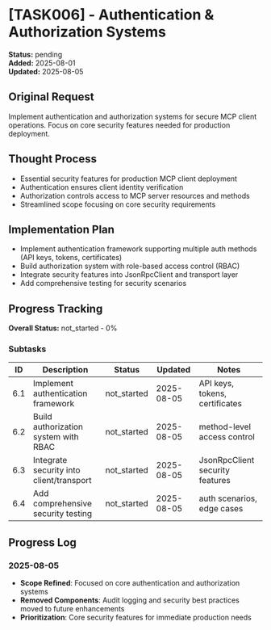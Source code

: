 # [TASK006] - Authentication & Authorization Systems

**Status:** pending  
**Added:** 2025-08-01  
**Updated:** 2025-08-05

## Original Request
Implement authentication and authorization systems for secure MCP client operations. Focus on core security features needed for production deployment.

## Thought Process
- Essential security features for production MCP client deployment
- Authentication ensures client identity verification
- Authorization controls access to MCP server resources and methods
- Streamlined scope focusing on core security requirements

## Implementation Plan
- Implement authentication framework supporting multiple auth methods (API keys, tokens, certificates)
- Build authorization system with role-based access control (RBAC)
- Integrate security features into JsonRpcClient and transport layer
- Add comprehensive testing for security scenarios

## Progress Tracking
**Overall Status:** not_started - 0%

### Subtasks
| ID   | Description                                 | Status      | Updated    | Notes                                 |
|------|---------------------------------------------|-------------|------------|---------------------------------------|
| 6.1  | Implement authentication framework          | not_started | 2025-08-05 | API keys, tokens, certificates       |
| 6.2  | Build authorization system with RBAC       | not_started | 2025-08-05 | method-level access control           |
| 6.3  | Integrate security into client/transport    | not_started | 2025-08-05 | JsonRpcClient security features       |
| 6.4  | Add comprehensive security testing          | not_started | 2025-08-05 | auth scenarios, edge cases            |

## Progress Log
### 2025-08-05
- **Scope Refined**: Focused on core authentication and authorization systems
- **Removed Components**: Audit logging and security best practices moved to future enhancements
- **Prioritization**: Core security features for immediate production needs
